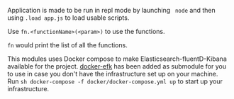 Application is made to be run in repl mode by launching ``` node``` and then using ```.load app.js``` to load usable scripts.

 Use ```fn.<functionName>(<param>)``` to use the functions.

```fn``` would print the list of all the functions.

This modules uses Docker compose to make Elasticsearch-fluentD-Kibana available for the project.
[docker-efk](https://github.com/dominicrj23/docker-efk.git) has been added as submodule for you to use in case you don't have the infrastructure set up on your machine. Run ```sh docker-compose -f docker/docker-compose.yml up``` to start up your infrastructure.
